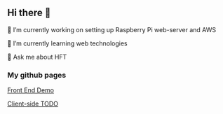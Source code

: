 ## Hi there 👋

🔭 I’m currently working on setting up Raspberry Pi web-server and AWS

🌱 I’m currently learning web technologies

💬 Ask me about HFT

### My github pages

[Front End Demo](https://vadimkey.github.io/VadimKey/)

[Client-side TODO](https://vadimkey.github.io/VadimKey/todo.html)
